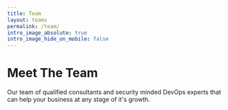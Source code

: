 ```yaml
---
title: Team
layout: teams
permalink: /team/
intro_image_absolute: true
intro_image_hide_on_mobile: false
---
```


# Meet The Team

Our team of qualified consultants and security minded DevOps experts that can help your business at any stage of it's growth.
